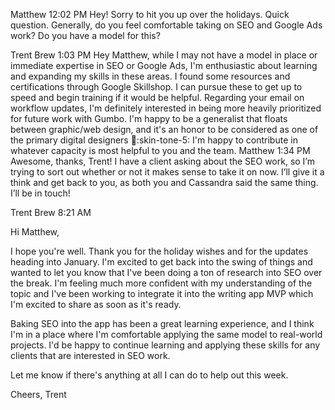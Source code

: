 Matthew
  12:02 PM
Hey! Sorry to hit you up over the holidays. Quick question. Generally, do you feel comfortable taking on SEO and Google Ads work? Do you have a model for this?

Trent Brew
  1:03 PM
Hey Matthew, while I may not have a model in place or immediate expertise in SEO or Google Ads, I'm enthusiastic about learning and expanding my skills in these areas. I found some resources and certifications through Google Skillshop. I can pursue these to get up to speed and begin training if it would be helpful.
Regarding your email on workflow updates, I'm definitely interested in being more heavily prioritized for future work with Gumbo. I'm happy to be a generalist that floats between graphic/web design, and it's an honor to be considered as one of the primary digital designers :bow::skin-tone-5: I'm happy to contribute in whatever capacity is most helpful to you and the team.
Matthew
  1:34 PM
Awesome, thanks, Trent! I have a client asking about the SEO work, so I’m trying to sort out whether or not it makes sense to take it on now. I’ll give it a think and get back to you, as both you and Cassandra said the same thing.
I’ll be in touch!

Trent Brew
  8:21 AM

Hi Matthew,

I hope you're well. Thank you for the holiday wishes and for the updates heading into January. I'm excited to get back into the swing of things and wanted to let you know that I've been doing a ton of research into SEO over the break. I'm feeling much more confident with my understanding of the topic and I've been working to integrate it into the writing app MVP which I'm excited to share as soon as it's ready.

Baking SEO into the app has been a great learning experience, and I think I'm in a place where I'm comfortable applying the same model to real-world projects. I'd be happy to continue learning and applying these skills for any clients that are interested in SEO work.

Let me know if there's anything at all I can do to help out this week.

Cheers,
Trent